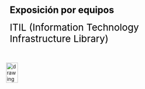 <div style="display: table;">
    <div style="width: 75%;float: left;margin: auto;padding: 50px 0px 50px 10px; float: left;">
        <span style="color: black;font-size: 25px;font-weight: bold;">Exposición por equipos</span></br></br>
        <span style="color: black;font-size: 26px;">ITIL (Information Technology Infrastructure Library)</span>
    </div>
    <img src="http://syvalue.com/wp-content/uploads/2019/12/itil-ver3-lrg.png" alt="drawing" width="200" style="width: 25%;"/>
</div>

##